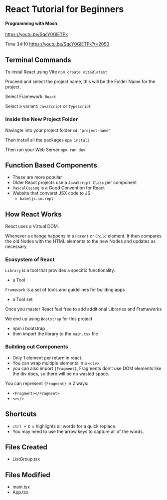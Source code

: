 # React Tutorial for Beginners
#### Programming with Mosh

https://youtu.be/SqcY0GlETPk

Time 34:10
https://youtu.be/SqcY0GlETPk?t=2050

## Terminal Commands
To instal React using Vite
`npm create vite@latest`

Proceed and select the project name, this will be the Folder Name for the project.

Select Framework: `React`

Select a variant: `JavaScript` or `TypeScript`

### Inside the New Project Folder
Naviagte into your project folder `cd "project-name"`

Then install all the packages `npm install`

Then run your Web Server `npm run dev`


## Function Based Components

- These are more popular
- Older React projects use a `JavaScript Class` per component
- `PascalCasing` is a Good Convention for React
- Website that converst JSX code to JS
    - `babeljs.io.repl`

## How React Works
React uses a Virtual DOM.

Whenever a change happens in a `Parent` or `Child` element.  It then compares the old Nodes with the HTML elements to the new Nodes and updates as necessary

### Ecosystem of React

`Library` is a tool that provides a specific functionality.
- a Tool

`Framework` is a set of tools and guidelines for building apps
- a Tool set

Once you master React feel free to add additional Libraries and Frameworks

We end up using `Bootstrap` for this project
- npm i bootstrap
- then import the library to the `main.tsx` file

### Building out Components
- Only 1 element per return in react.
- You can wrap multiple elements in a `<div>`
- you can also import `{Fragment}`,
Fragments don't use DOM elements like the div does, so there will be no wasted space.

You can represent `{Fragment}` in 2 ways:
- `<Fragment></Fragment>`
- `<></>`


## Shortcuts
- `ctrl + D` = highlights all words for a quick replace.
- You may need to use the arrow keys to capture all of the words.

## Files Created
- ListGroup.tsx
## Files Modified
- main.tsx
- App.tsx